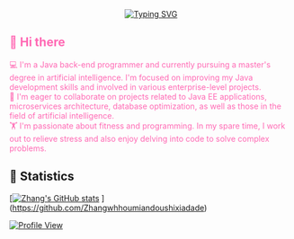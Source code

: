 <div align="center">
    <a href="https://git.io/typing-svg">
        <img src="https://readme-typing-svg.demolab.com?font=Fira+Code&weight=500&duration=1500&pause=500&center=true&vCenter=true&multiline=true&width=435&height=60&lines=Welcome+to+my+homepage%2C+;I'm+Zhang" alt="Typing SVG">
    </a>
</div>

## <span style="color:#FF69B4;">👋 Hi there</span> 

<span style="color:#FF69B4;">💻 I'm a Java back-end programmer and currently pursuing a master's degree in artificial intelligence. I'm focused on improving my Java development skills and involved in various enterprise-level projects.</span> 
<br>
<span style="color:#FF69B4;">🏢 I'm eager to collaborate on projects related to Java EE applications, microservices architecture, database optimization, as well as those in the field of artificial intelligence.</span> 
<br>
<span style="color:#FF69B4;">🏋️ I'm passionate about fitness and programming. In my spare time, I work out to relieve stress and also enjoy delving into code to solve complex problems.</span> 





## 🚀 Statistics
<!-- 假设你实际的 GitHub 用户名是 Zhang，以下链接和参数需要对应修改 -->
[[![Zhang's GitHub stats](https://github-readme-stats.vercel.app/api?username=Zhang&show_icons=true)](https://github.com/Zhang/) ](https://github.com/Zhangwhhoumiandoushixiadade)

[//]: # ([![GitHub Streak]&#40;https://streak-stats.demolab.com/?user=Zhang&#41;]&#40;https://github.com/Zhang&#41;)

[//]: # ([![Top Langs]&#40;https://github-readme-stats.vercel.app/api/top-langs/?username=Zhang&layout=compact&#41;]&#40;https://github.com/Zhang&#41;)

[![Profile View](https://komarev.com/ghpvc/?username=Zhang)](https://github.com/Zhang)


<!--
**Zhang/Zhang** is a ✨ _special_ ✨ repository because its `README.md` (this file) appears on your GitHub profile.

Here are some ideas to get you started:
- 🔭 I’m currently working on...
- 🌱 I’m currently learning...
- 👯 I’m looking to collaborate on...
- 🤔 I’m looking for help with...
- 💬 Ask me about...
- 📫 How to reach me:...
- 😄 Pronouns:...
- ⚡ Fun fact:...
-->
